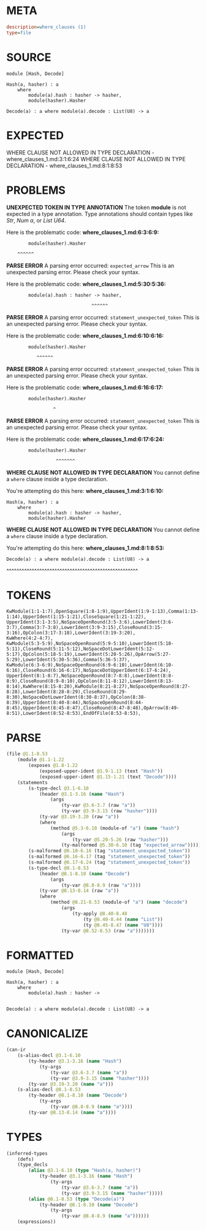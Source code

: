# META
~~~ini
description=where_clauses (1)
type=file
~~~
# SOURCE
~~~roc
module [Hash, Decode]

Hash(a, hasher) : a
	where
		module(a).hash : hasher -> hasher,
		module(hasher).Hasher

Decode(a) : a where module(a).decode : List(U8) -> a
~~~
# EXPECTED
WHERE CLAUSE NOT ALLOWED IN TYPE DECLARATION - where_clauses_1.md:3:1:6:24
WHERE CLAUSE NOT ALLOWED IN TYPE DECLARATION - where_clauses_1.md:8:1:8:53
# PROBLEMS
**UNEXPECTED TOKEN IN TYPE ANNOTATION**
The token **module** is not expected in a type annotation.
Type annotations should contain types like _Str_, _Num a_, or _List U64_.

Here is the problematic code:
**where_clauses_1.md:6:3:6:9:**
```roc
		module(hasher).Hasher
```
		^^^^^^


**PARSE ERROR**
A parsing error occurred: `expected_arrow`
This is an unexpected parsing error. Please check your syntax.

Here is the problematic code:
**where_clauses_1.md:5:30:5:36:**
```roc
		module(a).hash : hasher -> hasher,
```
		                           ^^^^^^


**PARSE ERROR**
A parsing error occurred: `statement_unexpected_token`
This is an unexpected parsing error. Please check your syntax.

Here is the problematic code:
**where_clauses_1.md:6:10:6:16:**
```roc
		module(hasher).Hasher
```
		       ^^^^^^


**PARSE ERROR**
A parsing error occurred: `statement_unexpected_token`
This is an unexpected parsing error. Please check your syntax.

Here is the problematic code:
**where_clauses_1.md:6:16:6:17:**
```roc
		module(hasher).Hasher
```
		             ^


**PARSE ERROR**
A parsing error occurred: `statement_unexpected_token`
This is an unexpected parsing error. Please check your syntax.

Here is the problematic code:
**where_clauses_1.md:6:17:6:24:**
```roc
		module(hasher).Hasher
```
		              ^^^^^^^


**WHERE CLAUSE NOT ALLOWED IN TYPE DECLARATION**
You cannot define a `where` clause inside a type declaration.

You're attempting do this here:
**where_clauses_1.md:3:1:6:10:**
```roc
Hash(a, hasher) : a
	where
		module(a).hash : hasher -> hasher,
		module(hasher).Hasher
```


**WHERE CLAUSE NOT ALLOWED IN TYPE DECLARATION**
You cannot define a `where` clause inside a type declaration.

You're attempting do this here:
**where_clauses_1.md:8:1:8:53:**
```roc
Decode(a) : a where module(a).decode : List(U8) -> a
```
^^^^^^^^^^^^^^^^^^^^^^^^^^^^^^^^^^^^^^^^^^^^^^^^^^^^


# TOKENS
~~~zig
KwModule(1:1-1:7),OpenSquare(1:8-1:9),UpperIdent(1:9-1:13),Comma(1:13-1:14),UpperIdent(1:15-1:21),CloseSquare(1:21-1:22),
UpperIdent(3:1-3:5),NoSpaceOpenRound(3:5-3:6),LowerIdent(3:6-3:7),Comma(3:7-3:8),LowerIdent(3:9-3:15),CloseRound(3:15-3:16),OpColon(3:17-3:18),LowerIdent(3:19-3:20),
KwWhere(4:2-4:7),
KwModule(5:3-5:9),NoSpaceOpenRound(5:9-5:10),LowerIdent(5:10-5:11),CloseRound(5:11-5:12),NoSpaceDotLowerIdent(5:12-5:17),OpColon(5:18-5:19),LowerIdent(5:20-5:26),OpArrow(5:27-5:29),LowerIdent(5:30-5:36),Comma(5:36-5:37),
KwModule(6:3-6:9),NoSpaceOpenRound(6:9-6:10),LowerIdent(6:10-6:16),CloseRound(6:16-6:17),NoSpaceDotUpperIdent(6:17-6:24),
UpperIdent(8:1-8:7),NoSpaceOpenRound(8:7-8:8),LowerIdent(8:8-8:9),CloseRound(8:9-8:10),OpColon(8:11-8:12),LowerIdent(8:13-8:14),KwWhere(8:15-8:20),KwModule(8:21-8:27),NoSpaceOpenRound(8:27-8:28),LowerIdent(8:28-8:29),CloseRound(8:29-8:30),NoSpaceDotLowerIdent(8:30-8:37),OpColon(8:38-8:39),UpperIdent(8:40-8:44),NoSpaceOpenRound(8:44-8:45),UpperIdent(8:45-8:47),CloseRound(8:47-8:48),OpArrow(8:49-8:51),LowerIdent(8:52-8:53),EndOfFile(8:53-8:53),
~~~
# PARSE
~~~clojure
(file @1.1-8.53
	(module @1.1-1.22
		(exposes @1.8-1.22
			(exposed-upper-ident @1.9-1.13 (text "Hash"))
			(exposed-upper-ident @1.15-1.21 (text "Decode"))))
	(statements
		(s-type-decl @3.1-6.10
			(header @3.1-3.16 (name "Hash")
				(args
					(ty-var @3.6-3.7 (raw "a"))
					(ty-var @3.9-3.15 (raw "hasher"))))
			(ty-var @3.19-3.20 (raw "a"))
			(where
				(method @5.3-6.10 (module-of "a") (name "hash")
					(args
						(ty-var @5.20-5.26 (raw "hasher")))
					(ty-malformed @5.30-6.10 (tag "expected_arrow")))))
		(s-malformed @6.10-6.16 (tag "statement_unexpected_token"))
		(s-malformed @6.16-6.17 (tag "statement_unexpected_token"))
		(s-malformed @6.17-6.24 (tag "statement_unexpected_token"))
		(s-type-decl @8.1-8.53
			(header @8.1-8.10 (name "Decode")
				(args
					(ty-var @8.8-8.9 (raw "a"))))
			(ty-var @8.13-8.14 (raw "a"))
			(where
				(method @8.21-8.53 (module-of "a") (name "decode")
					(args
						(ty-apply @8.40-8.48
							(ty @8.40-8.44 (name "List"))
							(ty @8.45-8.47 (name "U8"))))
					(ty-var @8.52-8.53 (raw "a")))))))
~~~
# FORMATTED
~~~roc
module [Hash, Decode]

Hash(a, hasher) : a
	where
		module(a).hash : hasher -> 


Decode(a) : a where module(a).decode : List(U8) -> a
~~~
# CANONICALIZE
~~~clojure
(can-ir
	(s-alias-decl @3.1-6.10
		(ty-header @3.1-3.16 (name "Hash")
			(ty-args
				(ty-var @3.6-3.7 (name "a"))
				(ty-var @3.9-3.15 (name "hasher"))))
		(ty-var @3.19-3.20 (name "a")))
	(s-alias-decl @8.1-8.53
		(ty-header @8.1-8.10 (name "Decode")
			(ty-args
				(ty-var @8.8-8.9 (name "a"))))
		(ty-var @8.13-8.14 (name "a"))))
~~~
# TYPES
~~~clojure
(inferred-types
	(defs)
	(type_decls
		(alias @3.1-6.10 (type "Hash(a, hasher)")
			(ty-header @3.1-3.16 (name "Hash")
				(ty-args
					(ty-var @3.6-3.7 (name "a"))
					(ty-var @3.9-3.15 (name "hasher")))))
		(alias @8.1-8.53 (type "Decode(a)")
			(ty-header @8.1-8.10 (name "Decode")
				(ty-args
					(ty-var @8.8-8.9 (name "a"))))))
	(expressions))
~~~
